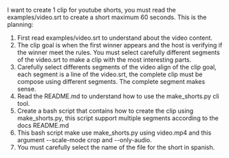 I want to create 1 clip for youtube shorts, you must read the examples/video.srt to create a short maximum 60 seconds. This is the planning:

1. First read examples/video.srt to understand about the video content.
2. The clip goal is when the first winner appears and the host is verifying if the winner meet the rules. You must select carefully different segments of the video.srt to make a clip with the most interesting parts.
3. Carefully select differents segments of the video align of the clip goal, each segment is a line of the video.srt, the complete clip must be compose using different segments. The complete segment makes sense.
4. Read the README.md to understand how to use the make_shorts.py cli tool.
5. Create a bash script that contains how to create the clip using make_shorts.py, this script support multiple segments according to the docs README.md
6. This bash script make use make_shorts.py using video.mp4 and this argument --scale-mode crop and --only-audio. 
7. You must carefully select the name of the file for the short in spanish.